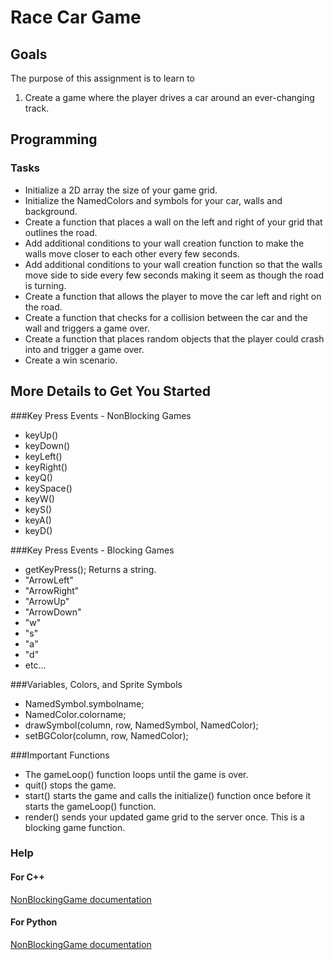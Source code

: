Race Car Game
=============

Goals
-----
 The purpose of this assignment is to learn to
 1. Create a game where the player drives a car around an ever-changing track.

Programming
-----------
### Tasks
- Initialize a 2D array the size of your game grid.
- Initialize the NamedColors and symbols for your car, walls and background.
- Create a function that places a wall on the left and right of your grid that outlines the road.
- Add additional conditions to your wall creation function to make the walls move closer to each other every few seconds.
- Add additional conditions to your wall creation function so that the walls move side to side every few seconds making it seem as though the road is turning.
- Create a function that allows the player to move the car left and right on the road.
- Create a function that checks for a collision between the car and the wall and triggers a game over.
- Create a function that places random objects that the player could crash into and trigger a game over.
- Create a win scenario.

More Details to Get You Started
-------------------------------
###Key Press Events - NonBlocking Games
- keyUp()
- keyDown()
- keyLeft()
- keyRight()
- keyQ()
- keySpace()
- keyW()
- keyS()
- keyA()
- keyD()

###Key Press Events - Blocking Games
- getKeyPress(); Returns a string.
- "ArrowLeft"
- "ArrowRight"
- "ArrowUp"
- "ArrowDown"
- "w"
- "s"
- "a"
- "d"
- etc...

###Variables, Colors, and Sprite Symbols
- NamedSymbol.symbolname;
- NamedColor.colorname;
- drawSymbol(column, row, NamedSymbol, NamedColor);
- setBGColor(column, row, NamedColor);

###Important Functions
- The gameLoop() function loops until the game is over.
- quit() stops the game.
- start() starts the game and calls the initialize() function once before it starts the gameLoop() function.
- render() sends your updated game grid to the server once. This is a blocking game function.

### Help
#### For C++
[NonBlockingGame documentation](http://bridgesuncc.github.io/doc/cxx-api/current/html/classbridges_1_1game_1_1_non_blocking_game.html)
#### For Python
[NonBlockingGame documentation](http://bridgesuncc.github.io/doc/python-api/current/html/classbridges_1_1non__blocking__game_1_1_non_blocking_game.html)
